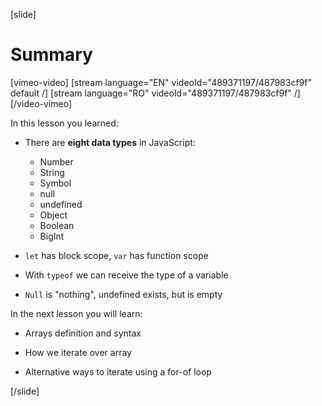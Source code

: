 [slide]
# Summary

[vimeo-video]
[stream language="EN" videoId="489371197/487983cf9f" default /]
[stream language="RO" videoId="489371197/487983cf9f"  /]
[/video-vimeo]


In this lesson you learned:
- There are **eight data types** in JavaScript: 
    - Number
    - String
    - Symbol
    - null
    - undefined
    - Object
    - Boolean
    - BigInt

- `let` has block scope, `var` has function scope

- With `typeof` we can receive the type of a variable

- `Null` is "nothing",  undefined exists, but is empty

In the next lesson you will learn:

- Arrays definition and syntax

- How we iterate over array

- Alternative ways to iterate using a for-of loop



[/slide]